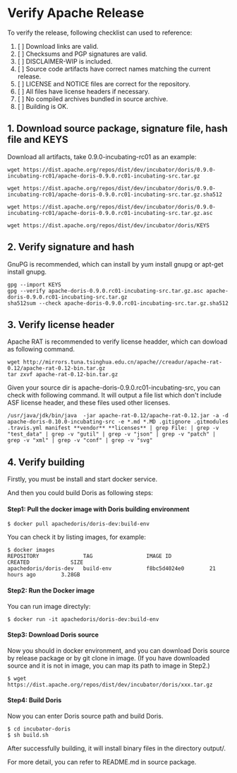 # Verify Apache Release

To verify the release, following checklist can used to reference:

1. [ ] Download links are valid.
2. [ ] Checksums and PGP signatures are valid.
3. [ ] DISCLAIMER-WIP is included.
4. [ ] Source code artifacts have correct names matching the current release.
5. [ ] LICENSE and NOTICE files are correct for the repository.
6. [ ] All files have license headers if necessary.
7. [ ] No compiled archives bundled in source archive.
8. [ ] Building is OK.

## 1. Download source package, signature file, hash file and KEYS

Download all artifacts, take 0.9.0-incubating-rc01 as an example:

```
wget https://dist.apache.org/repos/dist/dev/incubator/doris/0.9.0-incubating-rc01/apache-doris-0.9.0.rc01-incubating-src.tar.gz

wget https://dist.apache.org/repos/dist/dev/incubator/doris/0.9.0-incubating-rc01/apache-doris-0.9.0.rc01-incubating-src.tar.gz.sha512

wget https://dist.apache.org/repos/dist/dev/incubator/doris/0.9.0-incubating-rc01/apache-doris-0.9.0.rc01-incubating-src.tar.gz.asc

wget https://dist.apache.org/repos/dist/dev/incubator/doris/KEYS
```

## 2. Verify signature and hash 

GnuPG is recommended, which can install by yum install gnupg or apt-get install gnupg.

```
gpg --import KEYS
gpg --verify apache-doris-0.9.0.rc01-incubating-src.tar.gz.asc apache-doris-0.9.0.rc01-incubating-src.tar.gz
sha512sum --check apache-doris-0.9.0.rc01-incubating-src.tar.gz.sha512
```

## 3. Verify license header

Apache RAT is recommended to verify license headder, which can dowload as following command.

```
wget http://mirrors.tuna.tsinghua.edu.cn/apache//creadur/apache-rat-0.12/apache-rat-0.12-bin.tar.gz
tar zxvf apache-rat-0.12-bin.tar.gz
```

Given your source dir is apache-doris-0.9.0.rc01-incubating-src, you can check with following command.
It will output a file list which don't include ASF license header, and these files used other licenses.

```
/usr/java/jdk/bin/java  -jar apache-rat-0.12/apache-rat-0.12.jar -a -d apache-doris-0.10.0-incubating-src -e *.md *.MD .gitignore .gitmodules .travis.yml manifest **vendor** **licenses** | grep File: | grep -v "test_data" | grep -v "gutil" | grep -v "json" | grep -v "patch" | grep -v "xml" | grep -v "conf" | grep -v "svg"
```

## 4. Verify building

Firstly, you must be install and start docker service.

And then you could build Doris as following steps:

#### Step1: Pull the docker image with Doris building environment

```
$ docker pull apachedoris/doris-dev:build-env
```

You can check it by listing images, for example:

```
$ docker images
REPOSITORY              TAG                 IMAGE ID            CREATED             SIZE
apachedoris/doris-dev   build-env           f8bc5d4024e0        21 hours ago        3.28GB
```

#### Step2: Run the Docker image 

You can run image directyly:

```
$ docker run -it apachedoris/doris-dev:build-env
```

#### Step3: Download Doris source
Now you should in docker environment, and you can download Doris source by release package or by git clone in image.
(If you have downloaded source and it is not in image, you can map its path to image in Step2.)

```
$ wget https://dist.apache.org/repos/dist/dev/incubator/doris/xxx.tar.gz
```

#### Step4: Build Doris
Now you can enter Doris source path and build Doris.

```
$ cd incubator-doris
$ sh build.sh
```

After successfully building, it will install binary files in the directory output/.

For more detail, you can refer to README.md in source package.
